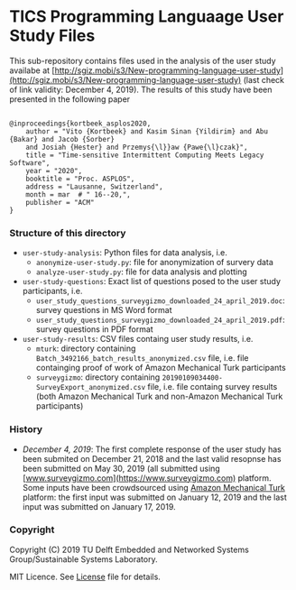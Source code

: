 # TICS Programming Languaage User Study Files

This sub-repository contains files used in the analysis of the user study availabe at [http://sgiz.mobi/s3/New-programming-language-user-study](http://sgiz.mobi/s3/New-programming-language-user-study) (last check of link validity: December 4, 2019). The results of this study have been presented in the following paper

```

@inproceedings{kortbeek_asplos2020,
    author = "Vito {Kortbeek} and Kasim Sinan {Yildirim} and Abu {Bakar} and Jacob {Sorber}
    and Josiah {Hester} and Przemys{\l}}aw {Pawe{\l}czak}",
    title = "Time-sensitive Intermittent Computing Meets Legacy Software",
    year = "2020",
    booktitle = "Proc. ASPLOS",
    address = "Lausanne, Switzerland",
    month = mar  # " 16--20,",
    publisher = "ACM"
}

```

### Structure of this directory

- `user-study-analysis`: Python files for data analysis, i.e.
  - `anonymize-user-study.py`: file for anonymization of survery data 
  - `analyze-user-study.py`: file for data analysis and plotting
- `user-study-questions`: Exact list of questions posed to the user study participants, i.e. 
  - `user_study_questions_surveygizmo_downloaded_24_april_2019.doc`: survey questions in MS Word format
  - `user_study_questions_surveygizmo_downloaded_24_april_2019.pdf`: survey questions in PDF format
- `user-study-results`: CSV files containg user study results, i.e. 
  - `mturk`: directory containing `Batch_3492166_batch_results_anonymized.csv` file, i.e. file containging proof of work of Amazon Mechanical Turk participants
  - `surveygizmo`: directory containing `20190109034400-SurveyExport_anonymized.csv` file, i.e. file containg survey results (both Amazon Mechanical Turk and non-Amazon Mechanical Turk participants)

### History

- _December 4, 2019_: The first complete response of the user study has been submited on December 21, 2018 and the last valid resopnse has been submitted on May 30, 2019 (all submitted using [www.surveygizmo.com](https://www.surveygizmo.com) platform. Some inputs have been crowdsourced using [Amazon Mechanical Turk](https://www.mturk.com/) platform: the first input was submitted on January 12, 2019 and the last input was submitted on January 17, 2019.

### Copyright

Copyright (C) 2019 TU Delft Embedded and Networked Systems Group/Sustainable Systems Laboratory.

MIT Licence. See [License](https://github.com/TUDSSL/TICS/blob/master/LICENSE) file for details.
